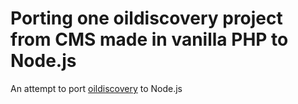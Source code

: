 # Porting one oildiscovery project from CMS made in vanilla PHP to Node.js

An attempt to port [oildiscovery](https://github.com/liviuschera/oildiscovery) to Node.js
